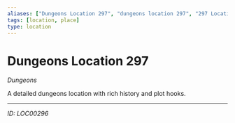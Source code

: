 ```yaml
---
aliases: ["Dungeons Location 297", "dungeons location 297", "297 Location Dungeons"]
tags: [location, place]
type: location
---
```


# Dungeons Location 297

*Dungeons*

A detailed dungeons location with rich history and plot hooks.

---
*ID: LOC00296*